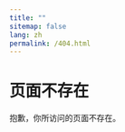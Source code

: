 ```yaml
---
title: ""
sitemap: false
lang: zh
permalink: /404.html
---
```


<div class="lang-zh">
<h1>页面不存在</h1>
抱歉，你所访问的页面不存在。
</div>

<div class="lang-en" style="display:none;">
<h1>Page Not Found</h1>
Sorry, but the page you were trying to view does not exist.
</div>